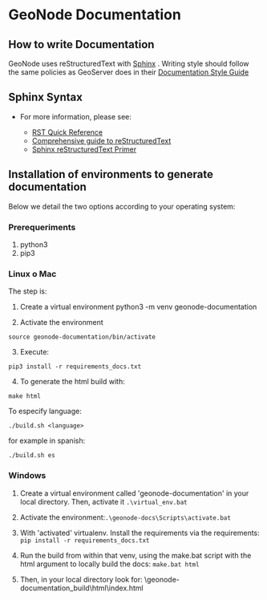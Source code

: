 # GeoNode Documentation

## How to write Documentation

GeoNode uses reStructuredText with [Sphinx](http://www.sphinx-doc.org) .
Writing style should follow the same policies as GeoServer does in their
[Documentation Style
Guide](http://docs.geoserver.org/latest/en/docguide/style.html)

## Sphinx Syntax

  - For more information, please see:
    
      - [RST Quick
        Reference](http://docutils.sourceforge.net/docs/user/rst/quickref.html#section-structure)
      - [Comprehensive guide to
        reStructuredText](http://docutils.sourceforge.net/docs/ref/rst/restructuredtext.html)
      - [Sphinx reStructuredText
        Primer](http://www.sphinx-doc.org/rest.html)


## Installation of environments to generate documentation

Below we detail the two options according to your operating system:

### Prerequeriments

1. python3 
2. pip3



### Linux o Mac

The step is: 

1. Create a virtual environment python3 -m venv geonode-documentation 

2. Activate the environment

```
source geonode-documentation/bin/activate
```

3. Execute: 

```
pip3 install -r requirements_docs.txt
```

4. To generate the html build with: 

```
make html
```

To especify language:

```
./build.sh <language> 
```

for example in spanish: 

```
./build.sh es
```



### Windows
1. Create a virtual environment called 'geonode-documentation' in your local directory. Then, activate it `.\virtual_env.bat`   

2. Activate the environment:`.\geonode-docs\Scripts\activate.bat`  

3. With 'activated' virtualenv. Install the requirements via the requirements: `pip install -r requirements_docs.txt`

4. Run the build from within that venv, using the make.bat script with the html argument to locally build the docs: `make.bat html`

5. Then, in your local directory look for: \geonode-documentation\_build\html\index.html 
